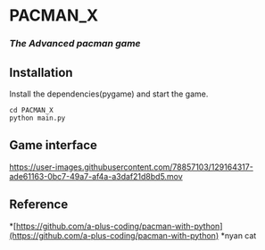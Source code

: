 # PACMAN_X
### _The Advanced pacman game_

## Installation
Install the dependencies(pygame) and start the game.
```
cd PACMAN_X
python main.py
```

## Game interface
https://user-images.githubusercontent.com/78857103/129164317-ade61163-0bc7-49a7-af4a-a3daf21d8bd5.mov

## Reference
*[https://github.com/a-plus-coding/pacman-with-python](https://github.com/a-plus-coding/pacman-with-python)
*nyan cat
